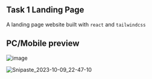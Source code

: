 ## Task 1 Landing Page

A landing page website built with `react` and `tailwindcss`

## PC/Mobile preview

![image](https://github.com/aaronhong247/CareerShala_OCTOBER/assets/33992792/93285738-fdf2-44af-a486-b4ff69af495c)

![Snipaste_2023-10-09_22-47-10](https://github.com/aaronhong247/CareerShala_OCTOBER/assets/33992792/a0e26974-ffe9-423d-b4ef-65dc976f2c84)
